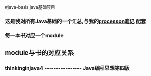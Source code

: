 #java-basis java基础项目
### 这是我对所有Java基础的一个汇总,与我的[processon笔记](https://processon.com/mindmap/598274a5e4b02783dc323857) 配套
### 每一本书对应一个module

## module与书的对应关系
### thinkinginjava4 ---------------- Java编程思想第四版

